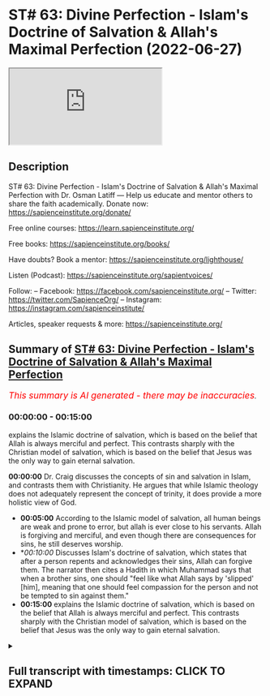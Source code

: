 # ST# 63: Divine Perfection - Islam's Doctrine of Salvation & Allah's Maximal Perfection (2022-06-27)

<iframe loading='lazy' allow='autoplay' src='https://www.youtube.com/embed/Nv7ek29NEo4'></iframe>

## Description

ST# 63: Divine Perfection - Islam's Doctrine of Salvation & Allah's Maximal Perfection with Dr. Osman Latiff
—
Help us educate and mentor others to share the faith academically.
Donate now: https://sapienceinstitute.org/donate/ 

Free online courses: https://learn.sapienceinstitute.org/

Free books: https://sapienceinstitute.org/books/

Have doubts? Book a mentor: https://sapienceinstitute.org/lighthouse/

Listen (Podcast): https://sapienceinstitute.org/sapientvoices/

Follow:
– Facebook: https://facebook.com/sapienceinstitute.org/ 
– Twitter: https://twitter.com/SapienceOrg/ 
– Instagram: https://instagram.com/sapienceinstitute/ 

Articles, speaker requests & more: https://sapienceinstitute.org/

## Summary of [ST# 63: Divine Perfection - Islam's Doctrine of Salvation & Allah's Maximal Perfection](https://www.youtube.com/watch?v=Nv7ek29NEo4)


*<span style="color:red; font-size:125%">This summary is AI generated - there may be inaccuracies</span>. [](/)*

### <a onclick="modifyYTiframeseektime('0')">00:00:00</a> - <a onclick="modifyYTiframeseektime('900')">00:15:00</a>

 explains the Islamic doctrine of salvation, which is based on the belief that Allah is always merciful and perfect. This contrasts sharply with the Christian model of salvation, which is based on the belief that Jesus was the only way to gain eternal salvation.

**<a onclick="modifyYTiframeseektime('0')">00:00:00</a>**  Dr. Craig discusses the concepts of sin and salvation in Islam, and contrasts them with Christianity. He argues that while Islamic theology does not adequately represent the concept of trinity, it does provide a more holistic view of God.
* **<a onclick="modifyYTiframeseektime('300')">00:05:00</a>** According to the Islamic model of salvation, all human beings are weak and prone to error, but allah is ever close to his servants. Allah is forgiving and merciful, and even though there are consequences for sins, he still deserves worship.
* **<a onclick="modifyYTiframeseektime('600')">00:10:00</a>* Discusses Islam's doctrine of salvation, which states that after a person repents and acknowledges their sins, Allah can forgive them. The narrator then cites a Hadith in which Muhammad says that when a brother sins, one should "feel like what Allah says by 'slipped' [him], meaning that one should feel compassion for the person and not be tempted to sin against them."
* **<a onclick="modifyYTiframeseektime('900')">00:15:00</a>**  explains the Islamic doctrine of salvation, which is based on the belief that Allah is always merciful and perfect. This contrasts sharply with the Christian model of salvation, which is based on the belief that Jesus was the only way to gain eternal salvation.

<details><summary><h2>Full transcript with timestamps: CLICK TO EXPAND</h2></summary>

<a onclick="modifyYTiframeseektime('6')">0:00:06</a> assalamu alaikum welcome to  
<a onclick="modifyYTiframeseektime('7')">0:00:07</a> sapientholdist drastic we're going  
<a onclick="modifyYTiframeseektime('9')">0:00:09</a> through my book divine perfection  
<a onclick="modifyYTiframeseektime('11')">0:00:11</a> christianity and islam on sin and  
<a onclick="modifyYTiframeseektime('13')">0:00:13</a> salvation  
<a onclick="modifyYTiframeseektime('15')">0:00:15</a> now dr craig's arguments presented in  
<a onclick="modifyYTiframeseektime('17')">0:00:17</a> his website and in his work against  
<a onclick="modifyYTiframeseektime('20')">0:00:20</a> islamic theism focus on a few different  
<a onclick="modifyYTiframeseektime('22')">0:00:22</a> areas one of them is to do with the idea  
<a onclick="modifyYTiframeseektime('25')">0:00:25</a> that god being maximally omniscient  
<a onclick="modifyYTiframeseektime('26')">0:00:26</a> all-knowing and therefore he isolates  
<a onclick="modifyYTiframeseektime('28')">0:00:28</a> the idea of trinity as represented in  
<a onclick="modifyYTiframeseektime('30')">0:00:30</a> the quran and says while this is not a  
<a onclick="modifyYTiframeseektime('33')">0:00:33</a> fair representation of trinity as  
<a onclick="modifyYTiframeseektime('35')">0:00:35</a> understood by christians and we've gone  
<a onclick="modifyYTiframeseektime('37')">0:00:37</a> through the verses that he isolates  
<a onclick="modifyYTiframeseektime('40')">0:00:40</a> looking at them very closely and clearly  
<a onclick="modifyYTiframeseektime('42')">0:00:42</a> remember by the way on this point allah  
<a onclick="modifyYTiframeseektime('44')">0:00:44</a> says  
<a onclick="modifyYTiframeseektime('46')">0:00:46</a> don't say three or trinity  
<a onclick="modifyYTiframeseektime('48')">0:00:48</a> the verse in fact is a full sweep  
<a onclick="modifyYTiframeseektime('51')">0:00:51</a> against all conceptions of tree  
<a onclick="modifyYTiframeseektime('54')">0:00:54</a> trinitarianism or trinity or tritheism  
<a onclick="modifyYTiframeseektime('56')">0:00:56</a> or any kind of versions of that and of  
<a onclick="modifyYTiframeseektime('58')">0:00:58</a> course much has been developed in  
<a onclick="modifyYTiframeseektime('60')">0:01:00</a> christian history throughout the  
<a onclick="modifyYTiframeseektime('62')">0:01:02</a> centuries so when allah says  
<a onclick="modifyYTiframeseektime('65')">0:01:05</a> don't say three it's a full sweep  
<a onclick="modifyYTiframeseektime('67')">0:01:07</a> against any conception  
<a onclick="modifyYTiframeseektime('70')">0:01:10</a> before then now and even perhaps  
<a onclick="modifyYTiframeseektime('72')">0:01:12</a> tomorrow about a trinitarian  
<a onclick="modifyYTiframeseektime('74')">0:01:14</a> tri-theistic model of god that's the  
<a onclick="modifyYTiframeseektime('77')">0:01:17</a> first thing to remember but secondly  
<a onclick="modifyYTiframeseektime('79')">0:01:19</a> we've gone through the verses that he  
<a onclick="modifyYTiframeseektime('82')">0:01:22</a> isolates and he things are a reflection  
<a onclick="modifyYTiframeseektime('85')">0:01:25</a> of a misconceived notion of the trinity  
<a onclick="modifyYTiframeseektime('88')">0:01:28</a> in the quran the second argument of  
<a onclick="modifyYTiframeseektime('91')">0:01:31</a> william lane craig and other  
<a onclick="modifyYTiframeseektime('94')">0:01:34</a> missionaries like him  
<a onclick="modifyYTiframeseektime('96')">0:01:36</a> focuses on the concept of of salvation  
<a onclick="modifyYTiframeseektime('99')">0:01:39</a> of soteriology about the cause of  
<a onclick="modifyYTiframeseektime('101')">0:01:41</a> salvation in in islam that he believes  
<a onclick="modifyYTiframeseektime('104')">0:01:44</a> is insufficient inadequate in  
<a onclick="modifyYTiframeseektime('106')">0:01:46</a> representing god's maximal holiness now  
<a onclick="modifyYTiframeseektime('109')">0:01:49</a> of course we've contrasted this with the  
<a onclick="modifyYTiframeseektime('110')">0:01:50</a> christian model of both hama theology  
<a onclick="modifyYTiframeseektime('114')">0:01:54</a> which is the concept of sin and then the  
<a onclick="modifyYTiframeseektime('116')">0:01:56</a> question of salvation and christianity  
<a onclick="modifyYTiframeseektime('117')">0:01:57</a> through atonement models that sought to  
<a onclick="modifyYTiframeseektime('119')">0:01:59</a> make sense of what um you know what what  
<a onclick="modifyYTiframeseektime('123')">0:02:03</a> happened between god and adam and how  
<a onclick="modifyYTiframeseektime('125')">0:02:05</a> they had an effect on us as human beings  
<a onclick="modifyYTiframeseektime('126')">0:02:06</a> in terms of us and god and the rift and  
<a onclick="modifyYTiframeseektime('128')">0:02:08</a> the chasm and then of course that  
<a onclick="modifyYTiframeseektime('130')">0:02:10</a> salvific  
<a onclick="modifyYTiframeseektime('132')">0:02:12</a> figure jesus christ who comes later to  
<a onclick="modifyYTiframeseektime('134')">0:02:14</a> atone for our sins  
<a onclick="modifyYTiframeseektime('136')">0:02:16</a> and we've looked at this  
<a onclick="modifyYTiframeseektime('138')">0:02:18</a> narrative  
<a onclick="modifyYTiframeseektime('140')">0:02:20</a> conception  
<a onclick="modifyYTiframeseektime('141')">0:02:21</a> theology and theory and constructed and  
<a onclick="modifyYTiframeseektime('144')">0:02:24</a> contrasted it with the quranic outlook  
<a onclick="modifyYTiframeseektime('146')">0:02:26</a> of what happened between god  
<a onclick="modifyYTiframeseektime('149')">0:02:29</a> and adam in the first place and how this  
<a onclick="modifyYTiframeseektime('151')">0:02:31</a> has a bearing on how we perceive of  
<a onclick="modifyYTiframeseektime('153')">0:02:33</a> god's maximal holiness  
<a onclick="modifyYTiframeseektime('155')">0:02:35</a> in light of that of that salvific of  
<a onclick="modifyYTiframeseektime('157')">0:02:37</a> that or that model of salvation but  
<a onclick="modifyYTiframeseektime('159')">0:02:39</a> there is much more to be said of course  
<a onclick="modifyYTiframeseektime('161')">0:02:41</a> about this remember that one of the  
<a onclick="modifyYTiframeseektime('164')">0:02:44</a> beautiful things that we have in the  
<a onclick="modifyYTiframeseektime('165')">0:02:45</a> quran  
<a onclick="modifyYTiframeseektime('166')">0:02:46</a> is we have this idea that god of course  
<a onclick="modifyYTiframeseektime('168')">0:02:48</a> is maximally holy but also maximally  
<a onclick="modifyYTiframeseektime('171')">0:02:51</a> perfect in all all forms from allah's  
<a onclick="modifyYTiframeseektime('173')">0:02:53</a> names and attributes allah is maximally  
<a onclick="modifyYTiframeseektime('176')">0:02:56</a> perfect maximally perfect in his wisdom  
<a onclick="modifyYTiframeseektime('178')">0:02:58</a> maximum perfect in his mercy maximum  
<a onclick="modifyYTiframeseektime('180')">0:03:00</a> perfect and his new knowledge and so on  
<a onclick="modifyYTiframeseektime('182')">0:03:02</a> and so forth in all things allah is  
<a onclick="modifyYTiframeseektime('184')">0:03:04</a> maximally perfect so  
<a onclick="modifyYTiframeseektime('186')">0:03:06</a> number one we believe that the  
<a onclick="modifyYTiframeseektime('189')">0:03:09</a> christians have this model about you  
<a onclick="modifyYTiframeseektime('190')">0:03:10</a> know like anselm for example who believe  
<a onclick="modifyYTiframeseektime('192')">0:03:12</a> that the the the the sin of adam had a  
<a onclick="modifyYTiframeseektime('196')">0:03:16</a> bearing on god's honor in the sense that  
<a onclick="modifyYTiframeseektime('199')">0:03:19</a> he says that god's honor was besmirched  
<a onclick="modifyYTiframeseektime('201')">0:03:21</a> through adam's sin god was now therefore  
<a onclick="modifyYTiframeseektime('204')">0:03:24</a> um you know  
<a onclick="modifyYTiframeseektime('206')">0:03:26</a> offended of course but his honor was  
<a onclick="modifyYTiframeseektime('208')">0:03:28</a> besmirched and the only one that could  
<a onclick="modifyYTiframeseektime('210')">0:03:30</a> restore that honor back to god was the  
<a onclick="modifyYTiframeseektime('213')">0:03:33</a> the blood sacrifice of the sinless one  
<a onclick="modifyYTiframeseektime('215')">0:03:35</a> jesus christ who happens to be god  
<a onclick="modifyYTiframeseektime('217')">0:03:37</a> himself who pays the price of that sin  
<a onclick="modifyYTiframeseektime('219')">0:03:39</a> back to himself  
<a onclick="modifyYTiframeseektime('222')">0:03:42</a> now  
<a onclick="modifyYTiframeseektime('223')">0:03:43</a> what does that mean of god  
<a onclick="modifyYTiframeseektime('229')">0:03:49</a> there is nothing  
<a onclick="modifyYTiframeseektime('231')">0:03:51</a> that you can do to frustrate god in the  
<a onclick="modifyYTiframeseektime('236')">0:03:56</a> heavens or in the earth  
<a onclick="modifyYTiframeseektime('238')">0:03:58</a> there is nothing that you could do to  
<a onclick="modifyYTiframeseektime('239')">0:03:59</a> frustrate god right to have a bearing on  
<a onclick="modifyYTiframeseektime('242')">0:04:02</a> god's holiness in the in the earth or in  
<a onclick="modifyYTiframeseektime('244')">0:04:04</a> the heavens nothing that we could do as  
<a onclick="modifyYTiframeseektime('246')">0:04:06</a> human beings to do that of course god is  
<a onclick="modifyYTiframeseektime('248')">0:04:08</a> holy maximally perfect all supreme all  
<a onclick="modifyYTiframeseektime('250')">0:04:10</a> wise all magnificent  
<a onclick="modifyYTiframeseektime('252')">0:04:12</a> look at this hadith prophetic hadith but  
<a onclick="modifyYTiframeseektime('255')">0:04:15</a> the prophet said that allah said subhana  
<a onclick="modifyYTiframeseektime('257')">0:04:17</a> wa to allah  
<a onclick="modifyYTiframeseektime('258')">0:04:18</a> ibadi all my servants  
<a onclick="modifyYTiframeseektime('263')">0:04:23</a> the first of you and the last of you and  
<a onclick="modifyYTiframeseektime('265')">0:04:25</a> the human of you in the junior view if  
<a onclick="modifyYTiframeseektime('267')">0:04:27</a> all of you  
<a onclick="modifyYTiframeseektime('268')">0:04:28</a> were in the heart of the most pious one  
<a onclick="modifyYTiframeseektime('271')">0:04:31</a> of you that would not increase my  
<a onclick="modifyYTiframeseektime('273')">0:04:33</a> kingdom in anything  
<a onclick="modifyYTiframeseektime('275')">0:04:35</a> i know my servants if the first and the  
<a onclick="modifyYTiframeseektime('276')">0:04:36</a> last of you and the human and the june  
<a onclick="modifyYTiframeseektime('278')">0:04:38</a> of you were in the heart of the most  
<a onclick="modifyYTiframeseektime('280')">0:04:40</a> evil and depraved one of you that  
<a onclick="modifyYTiframeseektime('283')">0:04:43</a> wouldn't decrease my kingdom in anything  
<a onclick="modifyYTiframeseektime('286')">0:04:46</a> it has no bearing on allah and his  
<a onclick="modifyYTiframeseektime('288')">0:04:48</a> majesty and his honor the things that we  
<a onclick="modifyYTiframeseektime('290')">0:04:50</a> do it affects us and our honor the  
<a onclick="modifyYTiframeseektime('293')">0:04:53</a> things that we do which is an affront to  
<a onclick="modifyYTiframeseektime('297')">0:04:57</a> god we are the ones who are affected in  
<a onclick="modifyYTiframeseektime('299')">0:04:59</a> that not god of course god is supreme  
<a onclick="modifyYTiframeseektime('300')">0:05:00</a> and holy and remembered and the world  
<a onclick="modifyYTiframeseektime('303')">0:05:03</a> remembers him and the whole everything  
<a onclick="modifyYTiframeseektime('304')">0:05:04</a> remembers him right whatever we do for  
<a onclick="modifyYTiframeseektime('307')">0:05:07</a> him is a benefit to us but nothing that  
<a onclick="modifyYTiframeseektime('310')">0:05:10</a> we don't do has an effect on him nothing  
<a onclick="modifyYTiframeseektime('313')">0:05:13</a> has an effect on him allah is supreme  
<a onclick="modifyYTiframeseektime('315')">0:05:15</a> majestic all supreme subhana wa ta'ala  
<a onclick="modifyYTiframeseektime('318')">0:05:18</a> that's for us therefore to remember  
<a onclick="modifyYTiframeseektime('320')">0:05:20</a> but what then about the model of  
<a onclick="modifyYTiframeseektime('322')">0:05:22</a> salvation in islam we have the adamic  
<a onclick="modifyYTiframeseektime('324')">0:05:24</a> paradigm there we have the example of  
<a onclick="modifyYTiframeseektime('327')">0:05:27</a> the three people of taboo were left  
<a onclick="modifyYTiframeseektime('329')">0:05:29</a> behind and they made this kind of  
<a onclick="modifyYTiframeseektime('330')">0:05:30</a> beautiful thing happened with them and  
<a onclick="modifyYTiframeseektime('332')">0:05:32</a> allah describes how they had nobody else  
<a onclick="modifyYTiframeseektime('333')">0:05:33</a> to call upon except god himself  
<a onclick="modifyYTiframeseektime('336')">0:05:36</a> and allah allah leaned to them  
<a onclick="modifyYTiframeseektime('339')">0:05:39</a> so that they would turn to him so that's  
<a onclick="modifyYTiframeseektime('342')">0:05:42</a> that's the beautiful model of salvation  
<a onclick="modifyYTiframeseektime('344')">0:05:44</a> in islam it's allah who turns to you  
<a onclick="modifyYTiframeseektime('345')">0:05:45</a> first before you turn to him that shows  
<a onclick="modifyYTiframeseektime('348')">0:05:48</a> allah is  
<a onclick="modifyYTiframeseektime('349')">0:05:49</a> allah is ever close to his servants  
<a onclick="modifyYTiframeseektime('355')">0:05:55</a> when my servants ask you concerning me  
<a onclick="modifyYTiframeseektime('358')">0:05:58</a> then i am ever near  
<a onclick="modifyYTiframeseektime('360')">0:06:00</a> right so again it's about what is your  
<a onclick="modifyYTiframeseektime('361')">0:06:01</a> impression of the lord of the world the  
<a onclick="modifyYTiframeseektime('362')">0:06:02</a> quran says one of my servants as you  
<a onclick="modifyYTiframeseektime('364')">0:06:04</a> concerning me  
<a onclick="modifyYTiframeseektime('371')">0:06:11</a> i respond to him who calls upon me when  
<a onclick="modifyYTiframeseektime('373')">0:06:13</a> he calls upon me  
<a onclick="modifyYTiframeseektime('375')">0:06:15</a> allah is ever near to his servants right  
<a onclick="modifyYTiframeseektime('377')">0:06:17</a> then allah says so let him respond to me  
<a onclick="modifyYTiframeseektime('379')">0:06:19</a> believe me so therefore let him believe  
<a onclick="modifyYTiframeseektime('381')">0:06:21</a> and respond to so he will find guidance  
<a onclick="modifyYTiframeseektime('383')">0:06:23</a> so therefore no allah is ever near to  
<a onclick="modifyYTiframeseektime('386')">0:06:26</a> his servants allah is maximally loving  
<a onclick="modifyYTiframeseektime('390')">0:06:30</a> allah is loving towards his servants  
<a onclick="modifyYTiframeseektime('392')">0:06:32</a> right and this is reflected therefore in  
<a onclick="modifyYTiframeseektime('394')">0:06:34</a> the fact that allah is forgiving and  
<a onclick="modifyYTiframeseektime('396')">0:06:36</a> merciful now we're going to cover this  
<a onclick="modifyYTiframeseektime('397')">0:06:37</a> in fact in the next episode because  
<a onclick="modifyYTiframeseektime('399')">0:06:39</a> that's the third of craig's arguments  
<a onclick="modifyYTiframeseektime('401')">0:06:41</a> but just to stick with this argument for  
<a onclick="modifyYTiframeseektime('404')">0:06:44</a> a second about the idea that  
<a onclick="modifyYTiframeseektime('406')">0:06:46</a> the islamic model of salvation  
<a onclick="modifyYTiframeseektime('409')">0:06:49</a> compromises god's holiness what we have  
<a onclick="modifyYTiframeseektime('412')">0:06:52</a> outlined for us as an islam as a model  
<a onclick="modifyYTiframeseektime('415')">0:06:55</a> of salvation is the fact that number one  
<a onclick="modifyYTiframeseektime('417')">0:06:57</a> human beings are weak prone to error  
<a onclick="modifyYTiframeseektime('421')">0:07:01</a> right that we have failings that we have  
<a onclick="modifyYTiframeseektime('423')">0:07:03</a> temporalities we have vulnerabilities we  
<a onclick="modifyYTiframeseektime('425')">0:07:05</a> have all of these things happening in  
<a onclick="modifyYTiframeseektime('427')">0:07:07</a> our lives and what of course is  
<a onclick="modifyYTiframeseektime('429')">0:07:09</a> the quran says uh wouldn't allah know  
<a onclick="modifyYTiframeseektime('432')">0:07:12</a> about us if allah created all of us of  
<a onclick="modifyYTiframeseektime('434')">0:07:14</a> course he knows all about us  
<a onclick="modifyYTiframeseektime('440')">0:07:20</a> quran says if you disclose something in  
<a onclick="modifyYTiframeseektime('442')">0:07:22</a> yourself or make it apparent allah knows  
<a onclick="modifyYTiframeseektime('444')">0:07:24</a> of it allah is aware of it so allah  
<a onclick="modifyYTiframeseektime('446')">0:07:26</a> knows all about us and therefore allah's  
<a onclick="modifyYTiframeseektime('448')">0:07:28</a> judgment on us therefore is maximally  
<a onclick="modifyYTiframeseektime('450')">0:07:30</a> perfect  
<a onclick="modifyYTiframeseektime('451')">0:07:31</a> but allah subhanahu wa to allah still  
<a onclick="modifyYTiframeseektime('454')">0:07:34</a> even though of course there are  
<a onclick="modifyYTiframeseektime('455')">0:07:35</a> consequences and repercussions for sins  
<a onclick="modifyYTiframeseektime('458')">0:07:38</a> like for example a beautiful verse in  
<a onclick="modifyYTiframeseektime('460')">0:07:40</a> fact a beautiful narrative that shows  
<a onclick="modifyYTiframeseektime('461')">0:07:41</a> this i'll tell you the narrative  
<a onclick="modifyYTiframeseektime('463')">0:07:43</a> once in the khilafah the the ruling of  
<a onclick="modifyYTiframeseektime('466')">0:07:46</a> the second karif of islam um  
<a onclick="modifyYTiframeseektime('469')">0:07:49</a> allah be pleased with him there was a  
<a onclick="modifyYTiframeseektime('471')">0:07:51</a> man who was always with the muslims and  
<a onclick="modifyYTiframeseektime('473')">0:07:53</a> praying in the mosque with them and then  
<a onclick="modifyYTiframeseektime('475')">0:07:55</a> he absconded he was away went away for a  
<a onclick="modifyYTiframeseektime('477')">0:07:57</a> long time and omar was confused and  
<a onclick="modifyYTiframeseektime('479')">0:07:59</a> asked what has happened to the one who  
<a onclick="modifyYTiframeseektime('480')">0:08:00</a> was always with us  
<a onclick="modifyYTiframeseektime('482')">0:08:02</a> and they said well he's now  
<a onclick="modifyYTiframeseektime('484')">0:08:04</a> he engages in in a sin  
<a onclick="modifyYTiframeseektime('486')">0:08:06</a> right it's a bad sin and he's busy with  
<a onclick="modifyYTiframeseektime('488')">0:08:08</a> that sin and he keeps himself away from  
<a onclick="modifyYTiframeseektime('490')">0:08:10</a> us because he's ashamed and he's doing  
<a onclick="modifyYTiframeseektime('491')">0:08:11</a> it himself and whatever  
<a onclick="modifyYTiframeseektime('493')">0:08:13</a> and omar then says go and bring someone  
<a onclick="modifyYTiframeseektime('495')">0:08:15</a> who can write for us a scribe you can  
<a onclick="modifyYTiframeseektime('497')">0:08:17</a> write for us  
<a onclick="modifyYTiframeseektime('498')">0:08:18</a> and they called somebody and he came  
<a onclick="modifyYTiframeseektime('500')">0:08:20</a> with his pen and and his paper and he  
<a onclick="modifyYTiframeseektime('502')">0:08:22</a> began and he was ready to write and umar  
<a onclick="modifyYTiframeseektime('504')">0:08:24</a> says you're going to write these words  
<a onclick="modifyYTiframeseektime('505')">0:08:25</a> we're going to write them we're going to  
<a onclick="modifyYTiframeseektime('506')">0:08:26</a> see let's stamp it and send it then  
<a onclick="modifyYTiframeseektime('508')">0:08:28</a> we're going to see what happens  
<a onclick="modifyYTiframeseektime('509')">0:08:29</a> and norma says him write these words  
<a onclick="modifyYTiframeseektime('515')">0:08:35</a> his name to  
<a onclick="modifyYTiframeseektime('517')">0:08:37</a> this person son of that person meaning  
<a onclick="modifyYTiframeseektime('519')">0:08:39</a> it's a man-to-man situation it's not  
<a onclick="modifyYTiframeseektime('521')">0:08:41</a> like omar the leader of the muslims to  
<a onclick="modifyYTiframeseektime('523')">0:08:43</a> you you know servant of whatever it's a  
<a onclick="modifyYTiframeseektime('525')">0:08:45</a> man to man it's a we're all humans we're  
<a onclick="modifyYTiframeseektime('527')">0:08:47</a> all stuck in the same situation here or  
<a onclick="modifyYTiframeseektime('530')">0:08:50</a> in the same situation here and he says  
<a onclick="modifyYTiframeseektime('533')">0:08:53</a> write these words one of the verses you  
<a onclick="modifyYTiframeseektime('535')">0:08:55</a> open one of the opening verses  
<a onclick="modifyYTiframeseektime('537')">0:08:57</a> chapter 40 of the quran  
<a onclick="modifyYTiframeseektime('539')">0:08:59</a> in which allah says  
<a onclick="modifyYTiframeseektime('542')">0:09:02</a> it is  
<a onclick="modifyYTiframeseektime('548')">0:09:08</a> that's it stamp it seal it send it  
<a onclick="modifyYTiframeseektime('551')">0:09:11</a> what is the verse say well let's see  
<a onclick="modifyYTiframeseektime('553')">0:09:13</a> so he stamps it seals it sends it and  
<a onclick="modifyYTiframeseektime('555')">0:09:15</a> then time it reaches that man then the  
<a onclick="modifyYTiframeseektime('557')">0:09:17</a> man of course opens that letter and he  
<a onclick="modifyYTiframeseektime('559')">0:09:19</a> begins to read  
<a onclick="modifyYTiframeseektime('560')">0:09:20</a> that verse and reflect and deliberate  
<a onclick="modifyYTiframeseektime('563')">0:09:23</a> and ruminate and think contemplate on  
<a onclick="modifyYTiframeseektime('566')">0:09:26</a> that verse what is that verse saying  
<a onclick="modifyYTiframeseektime('567')">0:09:27</a> what does it mean what is it what are  
<a onclick="modifyYTiframeseektime('569')">0:09:29</a> the consequences what is all this  
<a onclick="modifyYTiframeseektime('570')">0:09:30</a> happening what does the verse say it  
<a onclick="modifyYTiframeseektime('571')">0:09:31</a> says this  
<a onclick="modifyYTiframeseektime('572')">0:09:32</a> it says allah god lord of the heavens  
<a onclick="modifyYTiframeseektime('575')">0:09:35</a> and the earth create a sustainer of all  
<a onclick="modifyYTiframeseektime('579')">0:09:39</a> he says he is  
<a onclick="modifyYTiframeseektime('581')">0:09:41</a> the forgiver of sins  
<a onclick="modifyYTiframeseektime('584')">0:09:44</a> and not just that kaabi tobe the  
<a onclick="modifyYTiframeseektime('586')">0:09:46</a> acceptor of repentance  
<a onclick="modifyYTiframeseektime('588')">0:09:48</a> and shadi  
<a onclick="modifyYTiframeseektime('590')">0:09:50</a> severe in punishment  
<a onclick="modifyYTiframeseektime('591')">0:09:51</a> surveillance punishment and it's a toll  
<a onclick="modifyYTiframeseektime('594')">0:09:54</a> whose blessings are endless  
<a onclick="modifyYTiframeseektime('596')">0:09:56</a> and  
<a onclick="modifyYTiframeseektime('598')">0:09:58</a> this nun deserve worship except him  
<a onclick="modifyYTiframeseektime('600')">0:10:00</a> and you will return back to him that's  
<a onclick="modifyYTiframeseektime('603')">0:10:03</a> it  
<a onclick="modifyYTiframeseektime('604')">0:10:04</a> and the man began to think well if i'm  
<a onclick="modifyYTiframeseektime('607')">0:10:07</a> indulging in this bad sin  
<a onclick="modifyYTiframeseektime('609')">0:10:09</a> and i know i have a lord who forgives  
<a onclick="modifyYTiframeseektime('610')">0:10:10</a> sins  
<a onclick="modifyYTiframeseektime('611')">0:10:11</a> and that if i am sincere in my  
<a onclick="modifyYTiframeseektime('613')">0:10:13</a> repentance what does it mean to be sin  
<a onclick="modifyYTiframeseektime('614')">0:10:14</a> saying your repentance number one you  
<a onclick="modifyYTiframeseektime('616')">0:10:16</a> have to have a state of khoshu  
<a onclick="modifyYTiframeseektime('619')">0:10:19</a> you have to have this state of  
<a onclick="modifyYTiframeseektime('621')">0:10:21</a> recognition consciousness of allah right  
<a onclick="modifyYTiframeseektime('625')">0:10:25</a> i'll give you one example when allah  
<a onclick="modifyYTiframeseektime('627')">0:10:27</a> tells moses musa to go to pharaoh right  
<a onclick="modifyYTiframeseektime('629')">0:10:29</a> the the ruler the despotic mass murderer  
<a onclick="modifyYTiframeseektime('633')">0:10:33</a> megalomaniac psychopathic tyrant pharaoh  
<a onclick="modifyYTiframeseektime('637')">0:10:37</a> and god says to musa moses go to him  
<a onclick="modifyYTiframeseektime('640')">0:10:40</a> is transgressed all limits you've got to  
<a onclick="modifyYTiframeseektime('643')">0:10:43</a> go and talk to him  
<a onclick="modifyYTiframeseektime('644')">0:10:44</a> now allah says something else allah says  
<a onclick="modifyYTiframeseektime('646')">0:10:46</a> fakul  
<a onclick="modifyYTiframeseektime('647')">0:10:47</a> say to him  
<a onclick="modifyYTiframeseektime('649')">0:10:49</a> right say something that means it's not  
<a onclick="modifyYTiframeseektime('650')">0:10:50</a> scripted it's something that's coming  
<a onclick="modifyYTiframeseektime('651')">0:10:51</a> from god himself as a divine  
<a onclick="modifyYTiframeseektime('654')">0:10:54</a> teaching to moses of going to pharaoh  
<a onclick="modifyYTiframeseektime('656')">0:10:56</a> with words to say to him  
<a onclick="modifyYTiframeseektime('658')">0:10:58</a> what does he tell him to say to him  
<a onclick="modifyYTiframeseektime('664')">0:11:04</a> he says go to pharaoh and tell him  
<a onclick="modifyYTiframeseektime('667')">0:11:07</a> would you pharaoh want to attain to  
<a onclick="modifyYTiframeseektime('669')">0:11:09</a> purification  
<a onclick="modifyYTiframeseektime('671')">0:11:11</a> and i will guide you to your lord and  
<a onclick="modifyYTiframeseektime('672')">0:11:12</a> you will be in awe of him  
<a onclick="modifyYTiframeseektime('675')">0:11:15</a> so it's not just that he's telling  
<a onclick="modifyYTiframeseektime('677')">0:11:17</a> pharaoh fix up stop killing people put  
<a onclick="modifyYTiframeseektime('680')">0:11:20</a> down the knives and the guns he's not  
<a onclick="modifyYTiframeseektime('682')">0:11:22</a> saying that he's saying  
<a onclick="modifyYTiframeseektime('683')">0:11:23</a> you  
<a onclick="modifyYTiframeseektime('684')">0:11:24</a> you in order for you to go back to god  
<a onclick="modifyYTiframeseektime('687')">0:11:27</a> and repent you still need that  
<a onclick="modifyYTiframeseektime('689')">0:11:29</a> you have to have that be in awe and  
<a onclick="modifyYTiframeseektime('691')">0:11:31</a> recognition and have that serenity and  
<a onclick="modifyYTiframeseektime('693')">0:11:33</a> peace in him and even you need that and  
<a onclick="modifyYTiframeseektime('696')">0:11:36</a> i will guide you to your lord so you  
<a onclick="modifyYTiframeseektime('697')">0:11:37</a> will have all of him not all in yourself  
<a onclick="modifyYTiframeseektime('699')">0:11:39</a> right but be in awe of the lord that  
<a onclick="modifyYTiframeseektime('701')">0:11:41</a> created you and me and everybody else  
<a onclick="modifyYTiframeseektime('703')">0:11:43</a> right so therefore you have to have for  
<a onclick="modifyYTiframeseektime('704')">0:11:44</a> repentance you have to be in that state  
<a onclick="modifyYTiframeseektime('706')">0:11:46</a> of recognition it's god that i'm calling  
<a onclick="modifyYTiframeseektime('708')">0:11:48</a> to number one you've got to stop the sin  
<a onclick="modifyYTiframeseektime('709')">0:11:49</a> that you're committing number three you  
<a onclick="modifyYTiframeseektime('712')">0:11:52</a> have to make commends never to go back  
<a onclick="modifyYTiframeseektime('714')">0:11:54</a> to that sin and then of course you have  
<a onclick="modifyYTiframeseektime('716')">0:11:56</a> to feed a sense of nedem of remorse like  
<a onclick="modifyYTiframeseektime('719')">0:11:59</a> these three who held back from taboo  
<a onclick="modifyYTiframeseektime('721')">0:12:01</a> felt that sense of remorse when they  
<a onclick="modifyYTiframeseektime('722')">0:12:02</a> said there is no refuge no escape from  
<a onclick="modifyYTiframeseektime('726')">0:12:06</a> god except going back to god and they  
<a onclick="modifyYTiframeseektime('728')">0:12:08</a> felt as if the earth and themselves were  
<a onclick="modifyYTiframeseektime('729')">0:12:09</a> constricted and tight and squeezed  
<a onclick="modifyYTiframeseektime('732')">0:12:12</a> and this what else is there but they  
<a onclick="modifyYTiframeseektime('734')">0:12:14</a> realized it's allah but in that state  
<a onclick="modifyYTiframeseektime('737')">0:12:17</a> it is not that they called upon allah  
<a onclick="modifyYTiframeseektime('739')">0:12:19</a> first it was of course allah turned to  
<a onclick="modifyYTiframeseektime('741')">0:12:21</a> them first every time  
<a onclick="modifyYTiframeseektime('743')">0:12:23</a> we do anything isn't it god that  
<a onclick="modifyYTiframeseektime('744')">0:12:24</a> inspires that in us  
<a onclick="modifyYTiframeseektime('746')">0:12:26</a> right every time we we praise allah it  
<a onclick="modifyYTiframeseektime('749')">0:12:29</a> isn't going to inspire that in us or we  
<a onclick="modifyYTiframeseektime('751')">0:12:31</a> ask for forgiveness allah of course move  
<a onclick="modifyYTiframeseektime('753')">0:12:33</a> their heart move the heart to first turn  
<a onclick="modifyYTiframeseektime('756')">0:12:36</a> towards god for that heart than to  
<a onclick="modifyYTiframeseektime('758')">0:12:38</a> recognize god is allah who is maximally  
<a onclick="modifyYTiframeseektime('760')">0:12:40</a> merciful and loving and kind here so  
<a onclick="modifyYTiframeseektime('763')">0:12:43</a> it's like one of the scholars of islam  
<a onclick="modifyYTiframeseektime('765')">0:12:45</a> he said that every kulun nitmatam min  
<a onclick="modifyYTiframeseektime('767')">0:12:47</a> allah every blessing from allah requires  
<a onclick="modifyYTiframeseektime('769')">0:12:49</a> gratitude  
<a onclick="modifyYTiframeseektime('774')">0:12:54</a> and then having the blessing to make  
<a onclick="modifyYTiframeseektime('776')">0:12:56</a> gratitude is another blessing that  
<a onclick="modifyYTiframeseektime('777')">0:12:57</a> requires another gratitude meaning you  
<a onclick="modifyYTiframeseektime('779')">0:12:59</a> can't ever fully thank allah because  
<a onclick="modifyYTiframeseektime('781')">0:13:01</a> every time you thank allah who is  
<a onclick="modifyYTiframeseektime('782')">0:13:02</a> inspiring you enabling you guiding you  
<a onclick="modifyYTiframeseektime('784')">0:13:04</a> to thank him in the first place and so  
<a onclick="modifyYTiframeseektime('787')">0:13:07</a> therefore allah is reminding us that  
<a onclick="modifyYTiframeseektime('788')">0:13:08</a> allah is forgiving and merciful so  
<a onclick="modifyYTiframeseektime('790')">0:13:10</a> therefore then the man when he began to  
<a onclick="modifyYTiframeseektime('792')">0:13:12</a> read and think about these verses  
<a onclick="modifyYTiframeseektime('794')">0:13:14</a> he uh  
<a onclick="modifyYTiframeseektime('795')">0:13:15</a> he repented  
<a onclick="modifyYTiframeseektime('797')">0:13:17</a> sincere repentance means what doesn't  
<a onclick="modifyYTiframeseektime('799')">0:13:19</a> mean that you just simply say verbalize  
<a onclick="modifyYTiframeseektime('801')">0:13:21</a> something it means that in your entire  
<a onclick="modifyYTiframeseektime('802')">0:13:22</a> being  
<a onclick="modifyYTiframeseektime('803')">0:13:23</a> right in your consciousness in your  
<a onclick="modifyYTiframeseektime('805')">0:13:25</a> heart you're turning back to god and in  
<a onclick="modifyYTiframeseektime('808')">0:13:28</a> doing that realize it's going to turn to  
<a onclick="modifyYTiframeseektime('810')">0:13:30</a> you first right and then therefore  
<a onclick="modifyYTiframeseektime('812')">0:13:32</a> you're promising to make commands never  
<a onclick="modifyYTiframeseektime('814')">0:13:34</a> to go back to that sin again you feel  
<a onclick="modifyYTiframeseektime('816')">0:13:36</a> bad about that sin if you if you've  
<a onclick="modifyYTiframeseektime('818')">0:13:38</a> wronged somebody else and you need to  
<a onclick="modifyYTiframeseektime('819')">0:13:39</a> make amends with that person that you've  
<a onclick="modifyYTiframeseektime('821')">0:13:41</a> wronged against you have to do it also  
<a onclick="modifyYTiframeseektime('822')">0:13:42</a> if you've wronged somebody else all of  
<a onclick="modifyYTiframeseektime('824')">0:13:44</a> these things represent a clean and good  
<a onclick="modifyYTiframeseektime('826')">0:13:46</a> repentance right and so  
<a onclick="modifyYTiframeseektime('830')">0:13:50</a> the man he did that right he did that  
<a onclick="modifyYTiframeseektime('832')">0:13:52</a> and so then after a while umar asked the  
<a onclick="modifyYTiframeseektime('834')">0:13:54</a> people what happened to the one that we  
<a onclick="modifyYTiframeseektime('835')">0:13:55</a> wrote the letter to what happened to him  
<a onclick="modifyYTiframeseektime('837')">0:13:57</a> and they said oh he's back now with us  
<a onclick="modifyYTiframeseektime('839')">0:13:59</a> he's back with us now and um said these  
<a onclick="modifyYTiframeseektime('841')">0:14:01</a> very famous words and says he said  
<a onclick="modifyYTiframeseektime('848')">0:14:08</a> he said this is what you do  
<a onclick="modifyYTiframeseektime('850')">0:14:10</a> when you see one of your brothers has  
<a onclick="modifyYTiframeseektime('852')">0:14:12</a> slept  
<a onclick="modifyYTiframeseektime('853')">0:14:13</a> zel like what allah says by  
<a onclick="modifyYTiframeseektime('857')">0:14:17</a> slipped  
<a onclick="modifyYTiframeseektime('858')">0:14:18</a> he said this is what you do don't be  
<a onclick="modifyYTiframeseektime('860')">0:14:20</a> shaytan the devil's helper against your  
<a onclick="modifyYTiframeseektime('862')">0:14:22</a> brother because remember some people  
<a onclick="modifyYTiframeseektime('866')">0:14:26</a> they they they wallow in self-pity if  
<a onclick="modifyYTiframeseektime('869')">0:14:29</a> they've committed a sin if they think  
<a onclick="modifyYTiframeseektime('871')">0:14:31</a> there is no  
<a onclick="modifyYTiframeseektime('872')">0:14:32</a> escape from this sin right and then they  
<a onclick="modifyYTiframeseektime('875')">0:14:35</a> might end up continuing sin and the  
<a onclick="modifyYTiframeseektime('876')">0:14:36</a> devil of course would inspire them to  
<a onclick="modifyYTiframeseektime('877')">0:14:37</a> continue sinning and they'll think well  
<a onclick="modifyYTiframeseektime('879')">0:14:39</a> i'm so bad and evil of a person what's  
<a onclick="modifyYTiframeseektime('881')">0:14:41</a> the point how would god ever accept me  
<a onclick="modifyYTiframeseektime('883')">0:14:43</a> now how terrible i am but in knowing  
<a onclick="modifyYTiframeseektime('885')">0:14:45</a> therefore if a person is sincere and  
<a onclick="modifyYTiframeseektime('887')">0:14:47</a> they turn to god in forgiveness  
<a onclick="modifyYTiframeseektime('889')">0:14:49</a> repentance then allah of course can  
<a onclick="modifyYTiframeseektime('891')">0:14:51</a> forgive them out of his mercy so  
<a onclick="modifyYTiframeseektime('893')">0:14:53</a> therefore allah says say o my servants  
<a onclick="modifyYTiframeseektime('896')">0:14:56</a> say o my servants who have wronged their  
<a onclick="modifyYTiframeseektime('898')">0:14:58</a> souls  
<a onclick="modifyYTiframeseektime('899')">0:14:59</a> right wrong their souls  
<a onclick="modifyYTiframeseektime('902')">0:15:02</a> don't despair of the mercy of allah  
<a onclick="modifyYTiframeseektime('907')">0:15:07</a> allah forgives all sins and allah is  
<a onclick="modifyYTiframeseektime('909')">0:15:09</a> forgiving allah is merciful right so  
<a onclick="modifyYTiframeseektime('911')">0:15:11</a> therefore this islamic model of  
<a onclick="modifyYTiframeseektime('913')">0:15:13</a> salvation is never to despair in the  
<a onclick="modifyYTiframeseektime('915')">0:15:15</a> mercy of allah but to take sin seriously  
<a onclick="modifyYTiframeseektime('918')">0:15:18</a> to be on god about them to think about  
<a onclick="modifyYTiframeseektime('920')">0:15:20</a> them to think about the way that the  
<a onclick="modifyYTiframeseektime('921')">0:15:21</a> quran is telling us about being on god  
<a onclick="modifyYTiframeseektime('924')">0:15:24</a> to take to take the devil of course as  
<a onclick="modifyYTiframeseektime('925')">0:15:25</a> your enemy but at the same time to  
<a onclick="modifyYTiframeseektime('927')">0:15:27</a> realize and know that allah is maximally  
<a onclick="modifyYTiframeseektime('931')">0:15:31</a> perfect allah is merciful allah is kind  
<a onclick="modifyYTiframeseektime('933')">0:15:33</a> allah is loving and allah is ever near  
<a onclick="modifyYTiframeseektime('935')">0:15:35</a> to his servants therefore that's a very  
<a onclick="modifyYTiframeseektime('937')">0:15:37</a> stark contrast to the christian model of  
<a onclick="modifyYTiframeseektime('939')">0:15:39</a> atonement and salvation through jesus  
<a onclick="modifyYTiframeseektime('941')">0:15:41</a> christ because it is  
<a onclick="modifyYTiframeseektime('943')">0:15:43</a> the it is god being only satisfied ever  
<a onclick="modifyYTiframeseektime('947')">0:15:47</a> satisfied through the blood sacrifice of  
<a onclick="modifyYTiframeseektime('950')">0:15:50</a> his son who happens to be  
<a onclick="modifyYTiframeseektime('952')">0:15:52</a> god part of the godhead himself and only  
<a onclick="modifyYTiframeseektime('955')">0:15:55</a> then is god  
<a onclick="modifyYTiframeseektime('956')">0:15:56</a> pleased or appeased in in that sense and  
<a onclick="modifyYTiframeseektime('959')">0:15:59</a> so  
<a onclick="modifyYTiframeseektime('960')">0:16:00</a> you know we we ask allah for for  
<a onclick="modifyYTiframeseektime('962')">0:16:02</a> guidance in in all things  
<a onclick="modifyYTiframeseektime('972')">0:16:12</a> you  
</details>